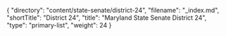 {
  "directory": "content/state-senate/district-24",
  "filename": "_index.md",
  "shortTitle": "District 24",
  "title": "Maryland State Senate District 24",
  "type": "primary-list",
  "weight": 24
}
